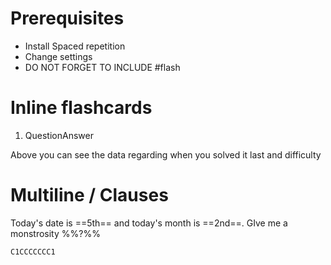 # Prerequisites
- Install Spaced repetition
- Change settings
- DO NOT FORGET TO INCLUDE #flash

# Inline flashcards
1. Question<!---->Answer
<!--SR:!2025-02-09,4,270-->
Above you can see the data regarding when you solved it last and difficulty

# Multiline / Clauses
Today's date is ==5th== and today's month is ==2nd==.
GIve me a monstrosity
%%?%%
```smiles
C1CCCCCCC1
```
<!--SR:!2025-02-09,4,272-->